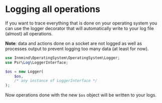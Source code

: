 # Logging all operations

If you want to trace everything that is done on your operating system you can use the logger decorator that will automatically write to your log file (almost) all operations.

**Note**: data and actions done on a socket are not logged as well as processes output to prevent logging too many data (at least for now).

```php
use Innmind\OperatingSystem\OperatingSystem\Logger;
use Psr\Log\LoggerInterface;

$os = new Logger(
    $os,
    /* any instance of LoggerInterface */
);
```

Now operations done with the new `$os` object will be written to your logs.
